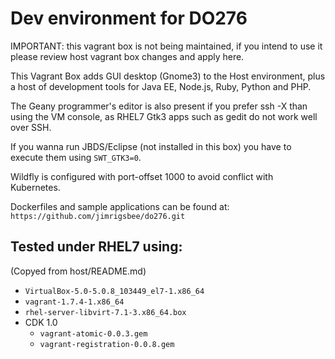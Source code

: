 
# Dev environment for DO276

IMPORTANT: this vagrant box is not being maintained, if you intend to use it please review host vagrant box changes and apply here.

This Vagrant Box adds GUI desktop (Gnome3) to the Host environment, plus a host of development tools for Java EE, Node.js, Ruby, Python and PHP.

The Geany programmer's editor is also present if you prefer ssh -X than using the VM console, as  RHEL7 Gtk3 apps such as gedit do not work well over SSH.

If you wanna run JBDS/Eclipse (not installed in this box) you have to execute them using `SWT_GTK3=0`.

Wildfly is configured with port-offset 1000 to avoid conflict with Kubernetes.

Dockerfiles and sample applications can be found at: `https://github.com/jimrigsbee/do276.git`


## Tested under RHEL7 using:

(Copyed from host/README.md)

* `VirtualBox-5.0-5.0.8_103449_el7-1.x86_64`
* `vagrant-1.7.4-1.x86_64`
* `rhel-server-libvirt-7.1-3.x86_64.box`
* CDK 1.0
  * `vagrant-atomic-0.0.3.gem`
  * `vagrant-registration-0.0.8.gem`

